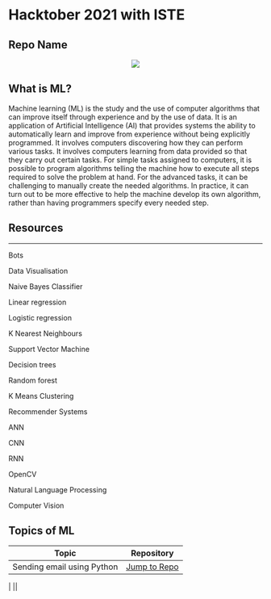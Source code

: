 <h1>
  Hacktober 2021 with ISTE
</h1>

<h2>
  Repo Name
</h2>

<p align="center">
<img src="https://github.com/Tirth22/Temp/blob/main/5e0c09805d04718512864363ab3f0d78.gif">
</p>


## What is ML?
Machine learning (ML) is the study and the use of computer algorithms that can improve itself through experience and by the use of data. It is an application of Artificial Intelligence (AI) that provides systems the ability to automatically learn and improve from experience without being explicitly programmed. It involves computers discovering how they can perform various tasks. It involves computers learning from data provided so that they carry out certain tasks. For simple tasks assigned to computers, it is possible to program algorithms telling the machine how to execute all steps required to solve the problem at hand. For the advanced tasks, it can be challenging to manually create the needed algorithms. In practice, it can turn out to be more effective to help the machine develop its own algorithm, rather than having programmers specify every needed step.

## Resources

---
Bots

Data Visualisation

Naive Bayes Classifier

Linear regression

Logistic regression

K Nearest Neighbours

Support Vector Machine 

Decision trees

Random forest

K Means Clustering

Recommender Systems

ANN

CNN

RNN

OpenCV

Natural Language Processing 

Computer Vision
## Topics of ML
| Topic                                                                                         |                                 Repository                         |
|-----------------------------------------------------------------------------------------------|--------------------------------------------------------------------|
|Sending email using Python                                                                     | [Jump to Repo](https://istevit.in/)                                |

| ||
